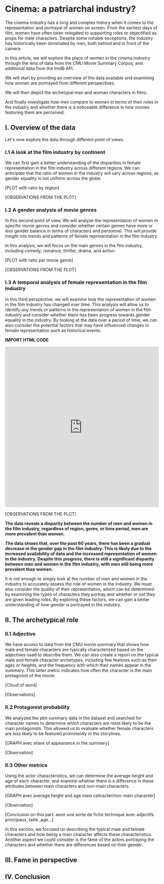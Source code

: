 # Cinema: a patriarchal industry?

The cinema industry has a long and complex history when it comes to the representation and portrayal of women on screen. From the earliest days of film, women have often been relegated to supporting roles or objectified as props for male characters. Despite some notable exceptions, the industry has historically been dominated by men, both behind and in front of the camera.

In this article, we will explore the place of women in the cinema industry through the lens of data from the CMU Movie Summary Corpus, and additional data from the ImdB API.

We will start by providing an overview of the data available and examining how women are portrayed from different perspectives.

We will then depict the archetypal man and woman characters in films.

And finally investigate how men compare to women in terms of their roles in the industry and whether there is a noticeable difference in how movies featuring them are perceived.

## I. Overview of the data

Let's now explore the data through different point of views.

### I.1 A look at the film industry by continent

We can first gain a better understanding of the disparities in female representation in the film industry across different regions. We can anticipate that the ratio of women in the industry will vary across regions, as gender equality is not uniform across the globe.

[PLOT with ratio by region]

[OBSERVATIONS FROM THE PLOT]

### I.2 A gender analysis of movie genres

In this second point of view, We will analyze the representation of women in specific movie genres and consider whether certain genres have more or less gender balance in terms of characters and personnel. This will provide insight into trends and patterns of female representation in the film industry.

In this analysis, we will focus on the main genres in the film industry, including comedy, romance, thriller, drama, and action.

[PLOT with ratio par movie genre]

[OBSERVATIONS FROM THE PLOT]

### I.3 A temporal analysis of female representation in the film industry

In this third perspective, we will examine how the representation of women in the film industry has changed over time. This analysis will allow us to identify any trends or patterns in the representation of women in the film industry and consider whether there has been progress towards gender equality in the industry. By looking at the data over a period of time, we can also consider the potential factors that may have influenced changes in female representation such as historical events.

**IMPORT HTML CODE**
<iframe id="igraph" scrolling="no" style="border:none;" seamless="seamless" src="https://github.com/epfl-ada/ada-2022-project-armada/blob/16d5a94053be4c8e31edfdc24be77b32006ecee4/docs/piechart.html" height="525" width="100%"></iframe>

[OBSERVATIONS FROM THE PLOT]

**The data reveals a disparity between the number of men and women in the film industry, regardless of region, genre, or time period, men are more prevalent than women.**

**The data shows that, over the past 60 years, there has been a gradual decrease in the gender gap in the film industry. This is likely due to the increased availability of data and the increased representation of women in the industry. Despite this progress, there is still a significant disparity between men and women in the film industry, with men still being more prevalent than women.**

It is not enough to simply look at the number of men and women in the industry to accurately assess the role of women in the industry. We must also consider the quality of their representation, which can be determined by examining the types of characters they portray and whether or not they are given leading roles. By exploring these factors, we can gain a better understanding of how gender is portrayed in the industry.

## II. The archetypical role

### II.1 Adjective

We have access to data from the CMU movie summary that shows how male and female characters are typically characterized based on the adjectives used to describe them. We can also create a report on the typical male and female character archetypes, including few features such as their ages or heights, and the frequency with which their names appear in the summary. This latter metric indicates how often the character is the main protagonist of the movie.

[Cloud of word]

[Observations]

### II.2 Protagonist probability

We analyzed the plot summary data in the dataset and searched for character names to determine which characters are most likely to be the main protagonists. This allowed us to evaluate whether female characters are less likely to be featured prominently in the storylines.

[GRAPH avec share of appearance in the summary]

[Observation]

### II.3 Other metrics

Using the actor characteristics, we can determine the average height and age of each character, and examine whether there is a difference in these attributes between main characters and non-main characters.

[GRAPH avec average height and age main cahracter/non-main character]

[Observation]

[Conclusion on this part: avoir une sorte de fiche technique avec adjectifs principaux, taille ,age...]

In this section, we focused on describing the typical male and female characters and how being a main character affects these characteristics. Another aspect we could consider is the fame of the actors portraying the characters and whether there are differences based on their gender.

## III. Fame in perspective



## IV. Conclusion
